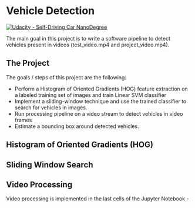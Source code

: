 # Vehicle Detection
[![Udacity - Self-Driving Car NanoDegree](https://s3.amazonaws.com/udacity-sdc/github/shield-carnd.svg)](http://www.udacity.com/drive)

The main goal in this project is to write a software pipeline to detect vehicles present in videos (test_video.mp4 and project_video.mp4).

The Project
---

The goals / steps of this project are the following:

* Perform a Histogram of Oriented Gradients (HOG) feature extraction on a labeled training set of images and train Linear SVM classifier
* Implement a sliding-window technique and use the trained classifier to search for vehicles in images.
* Run processing pipeline on a video stream to detect vehicles in video frames 
* Estimate a bounding box around detected vehicles.

Histogram of Oriented Gradients (HOG)
---


Sliding Window Search
---

Video Processing
---
Video processing is implemented in the last cells of the Jupyter Notebook - 


